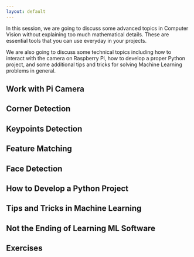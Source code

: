 ```yaml
---
layout: default
---
```


In this session, we are going to discuss some advanced topics in
Computer Vision without explaining too much mathematical details.
These are essential tools that you can use everyday in your
projects.

We are also going to discuss some technical topics including how to
interact with the camera on Raspberry Pi, how to develop a proper
Python project, and some additional tips and tricks for
solving Machine Learning problems in general.

## Work with Pi Camera

## Corner Detection

## Keypoints Detection

## Feature Matching

## Face Detection

## How to Develop a Python Project

## Tips and Tricks in Machine Learning

## Not the Ending of Learning ML Software

## Exercises
